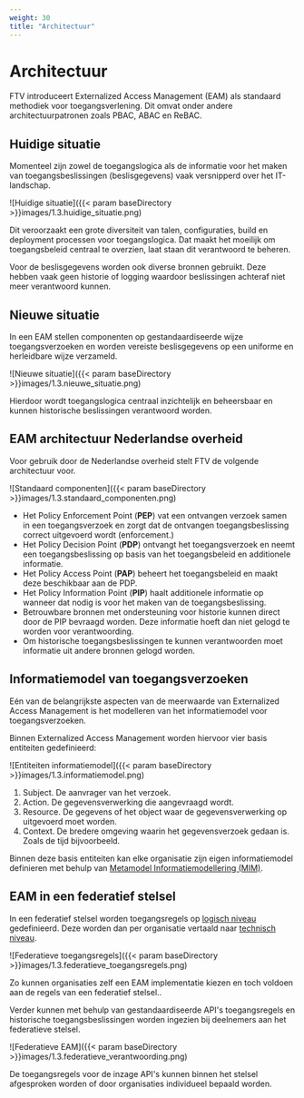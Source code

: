 ```yaml
---
weight: 30
title: "Architectuur"
---
```


# Architectuur 

FTV introduceert Externalized Access Management (EAM) als standaard methodiek voor toegangsverlening. Dit omvat onder andere architectuurpatronen zoals PBAC, ABAC en ReBAC.

## Huidige situatie

Momenteel zijn zowel de toegangslogica als de informatie voor het maken van toegangsbeslissingen (beslisgegevens) vaak versnipperd over het IT-landschap. 

![Huidige situatie]({{< param baseDirectory >}}images/1.3.huidige_situatie.png)

Dit veroorzaakt een grote diversiteit van talen, configuraties, build en deployment processen voor toegangslogica. Dat maakt het moeilijk om toegangsbeleid centraal te overzien, laat staan dit verantwoord te beheren. 

Voor de beslisgegevens worden ook diverse bronnen gebruikt. Deze hebben vaak geen historie of logging waardoor beslissingen achteraf niet meer verantwoord kunnen. 

## Nieuwe situatie

In een EAM stellen componenten op gestandaardiseerde wijze toegangsverzoeken en worden vereiste beslisgegevens op een uniforme en herleidbare wijze verzameld.

![Nieuwe situatie]({{< param baseDirectory >}}images/1.3.nieuwe_situatie.png)

Hierdoor wordt toegangslogica centraal inzichtelijk en beheersbaar en kunnen historische beslissingen verantwoord worden.

## EAM architectuur Nederlandse overheid

Voor gebruik door de Nederlandse overheid stelt FTV de volgende architectuur voor.

![Standaard componenten]({{< param baseDirectory >}}images/1.3.standaard_componenten.png)

- Het Policy Enforcement Point (**PEP**) vat een ontvangen verzoek samen in een toegangsverzoek en zorgt dat de ontvangen toegangsbeslissing correct uitgevoerd wordt (enforcement.)
- Het Policy Decision Point (**PDP**) ontvangt het toegangsverzoek en neemt een toegangsbeslissing op basis van het toegangsbeleid en additionele informatie.
- Het Policy Access Point (**PAP**) beheert het toegangsbeleid en maakt deze beschikbaar aan de PDP.
- Het Policy Information Point (**PIP**) haalt additionele informatie op wanneer dat nodig is voor het maken van de toegangsbeslissing. 
- Betrouwbare bronnen met ondersteuning voor historie kunnen direct door de PIP bevraagd worden. Deze informatie hoeft dan niet gelogd te worden voor verantwoording.
- Om historische toegangsbeslissingen te kunnen verantwoorden moet informatie uit andere bronnen gelogd worden.

## Informatiemodel van toegangsverzoeken

Eén van de belangrijkste aspecten van de meerwaarde van Externalized Access Management is het modelleren van het informatiemodel voor toegangsverzoeken. 

Binnen Externalized Access Management worden hiervoor vier basis entiteiten gedefinieerd:

![Entiteiten informatiemodel]({{< param baseDirectory >}}images/1.3.informatiemodel.png)

1. Subject. De aanvrager van het verzoek. 
2. Action. De gegevensverwerking die aangevraagd wordt.
3. Resource. De gegevens of het object waar de gegevensverwerking op uitgevoerd moet worden.
4. Context. De bredere omgeving waarin het gegevensverzoek gedaan is. Zoals de tijd bijvoorbeeld. 

Binnen deze basis entiteiten kan elke organisatie zijn eigen informatiemodel definieren met behulp van [Metamodel Informatiemodellering (MIM)](https://www.geonovum.nl/geo-standaarden/metamodel-informatiemodellering-mim).

## EAM in een federatief stelsel

In een federatief stelsel worden toegangsregels op [logisch niveau](https://docs.geostandaarden.nl/mim/mim/#beschouwingsniveau-3-logisch-informatie-of-gegevensmodel) gedefinieerd. Deze worden dan per organisatie vertaald naar [technisch niveau](https://docs.geostandaarden.nl/mim/mim/#beschouwingsniveau-3-logisch-informatie-of-gegevensmodel).

![Federatieve toegangsregels]({{< param baseDirectory >}}images/1.3.federatieve_toegangsregels.png)

Zo kunnen organisaties zelf een EAM implementatie kiezen en toch voldoen aan de regels van een federatief stelsel..

Verder kunnen met behulp van gestandaardiseerde API's toegangsregels en historische toegangsbeslissingen worden ingezien bij deelnemers aan het federatieve stelsel. 

![Federatieve EAM]({{< param baseDirectory >}}images/1.3.federatieve_verantwoording.png)

De toegangsregels voor de inzage API's kunnen binnen het stelsel afgesproken worden of door organisaties individueel bepaald worden.